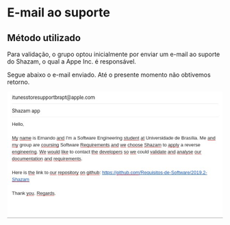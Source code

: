 # E-mail ao suporte

## Método utilizado

Para validação, o grupo optou inicialmente por enviar um e-mail ao suporte do Shazam, o qual a Appe Inc. é responsável. 

Segue abaixo o e-mail enviado. Até o presente momento não obtivemos retorno.

![email](../imgs/validacao.jpg)